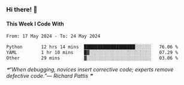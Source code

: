 ### Hi there! 👋

#### This Week I Code With
<!--START_SECTION:waka-->

```txt
From: 17 May 2024 - To: 24 May 2024

Python       12 hrs 14 mins  ███████████████████░░░░░░   76.06 %
YAML         1 hr 10 mins    █▓░░░░░░░░░░░░░░░░░░░░░░░   07.29 %
Other        29 mins         ▓░░░░░░░░░░░░░░░░░░░░░░░░   03.06 %
```

<!--END_SECTION:waka-->

<!--STARTS_HERE_QUOTE_README-->
<i>❝“When debugging, novices insert corrective code; experts remove defective code.”— Richard Pattis   ❞</i>
<!--ENDS_HERE_QUOTE_README-->
